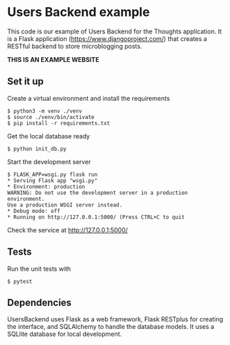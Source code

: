 Users Backend example
=======

This code is our example of Users Backend for the Thoughts application. It is a Flask application (https://www.djangoproject.com/) that creates a RESTful backend to store microblogging posts.

**THIS IS AN EXAMPLE WEBSITE**

Set it up
------

Create a virtual environment and install the requirements

    $ python3 -m venv ./venv
    $ source ./venv/bin/activate
    $ pip install -r requirements.txt


Get the local database ready

    $ python init_db.py

Start the development server

    $ FLASK_APP=wsgi.py flask run
    * Serving Flask app "wsgi.py"
    * Environment: production
    WARNING: Do not use the development server in a production environment.
    Use a production WSGI server instead.
    * Debug mode: off
    * Running on http://127.0.0.1:5000/ (Press CTRL+C to quit

Check the service at http://127.0.0.1:5000/


Tests
------

Run the unit tests with

    $ pytest


Dependencies
------

UsersBackend uses Flask as a web framework, Flask RESTplus for creating the interface, and SQLAlchemy to handle the database models. It uses a SQLlite database for local development.

